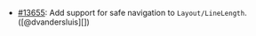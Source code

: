 * [#13655](https://github.com/rubocop/rubocop/pull/13655): Add support for safe navigation to `Layout/LineLength`. ([@dvandersluis][])
